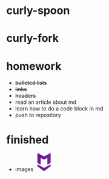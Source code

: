 # curly-spoon
# curly-fork
# homework
* ~~bulleted lists~~
* ~~links~~
* ~~headers~~
* read an article about md
* learn how to do a code block in md
* push to repository
# finished
* images
![logo](https://github.com/adam-p/markdown-here/raw/master/src/common/images/icon48.png "Logo Title Text 1")
